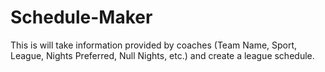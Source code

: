 # Schedule-Maker
This is will take information provided by coaches (Team Name, Sport, League, Nights Preferred, Null Nights, etc.) and create a league schedule.
